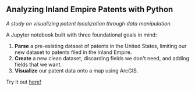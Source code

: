 ## Analyzing Inland Empire Patents with Python
*A study on visualizing patent localization through data manipulation.*

A Jupyter notebook built with three foundational goals in mind:

1. **Parse** a pre-existing dataset of patents in the United States, limiting our new dataset to patents filed in the Inland Empire.
2. **Create** a new clean dataset, discarding fields we don't need, and adding fields that we want.
3. **Visualize** our patent data onto a map using ArcGIS.

Try it out [here!](https://colab.research.google.com/drive/18vLyQvTDOdyig57UvNZvGyn7Mu-wyNWl?usp=sharing)
